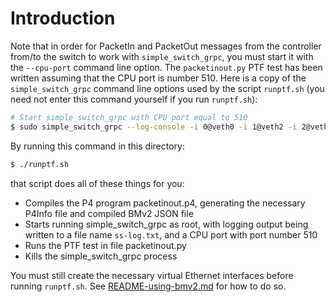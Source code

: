 # Introduction

Note that in order for PacketIn and PacketOut messages from the
controller from/to the switch to work with `simple_switch_grpc`, you
must start it with the `--cpu-port` command line option.  The
`packetinout.py` PTF test has been written assuming that the CPU port
is number 510.  Here is a copy of the `simple_switch_grpc` command
line options used by the script `runptf.sh` (you need not enter this
command yourself if you run `runptf.sh`):

```bash
# Start simple_switch_grpc with CPU port equal to 510
$ sudo simple_switch_grpc --log-console -i 0@veth0 -i 1@veth2 -i 2@veth4 -i 3@veth6 -i 4@veth8 -i 5@veth10 -i 6@veth12 -i 7@veth14 --no-p4 --dump-packet-data 10000 -- --cpu-port 510
```

By running this command in this directory:

```bash
$ ./runptf.sh
```

that script does all of these things for you:

+ Compiles the P4 program packetinout.p4, generating the necessary
  P4Info file and compiled BMv2 JSON file
+ Starts running simple_switch_grpc as root, with logging output being
  written to a file name `ss-log.txt`, and a CPU port with port number
  510
+ Runs the PTF test in file packetinout.py
+ Kills the simple_switch_grpc process

You must still create the necessary virtual Ethernet interfaces before
running `runptf.sh`.  See
[README-using-bmv2.md](../../README-using-bmv2.md) for how to do so.
